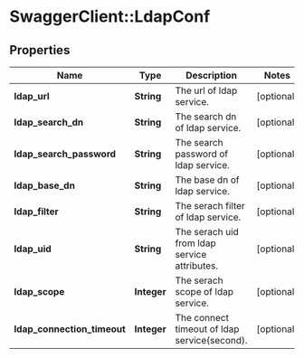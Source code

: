 # SwaggerClient::LdapConf

## Properties
Name | Type | Description | Notes
------------ | ------------- | ------------- | -------------
**ldap_url** | **String** | The url of ldap service. | [optional] 
**ldap_search_dn** | **String** | The search dn of ldap service. | [optional] 
**ldap_search_password** | **String** | The search password of ldap service. | [optional] 
**ldap_base_dn** | **String** | The base dn of ldap service. | [optional] 
**ldap_filter** | **String** | The serach filter of ldap service. | [optional] 
**ldap_uid** | **String** | The serach uid from ldap service attributes. | [optional] 
**ldap_scope** | **Integer** | The serach scope of ldap service. | [optional] 
**ldap_connection_timeout** | **Integer** | The connect timeout of ldap service(second). | [optional] 


